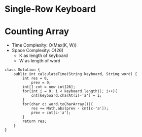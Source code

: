 # Single-Row Keyboard
# Counting Array
* Time Complexity: O(Max(K, W))
* Space Complexity: O(26)
	* K as length of keyboard
	* W as length of word
```
class Solution {
    public int calculateTime(String keyboard, String word) {
        int res = 0,
            prev = 0;
        int[] cnt = new int[26];
        for(int i = 0; i < keyboard.length(); i++){
            cnt[keyboard.charAt(i)-'a'] = i;
        }
        for(char c: word.toCharArray()){
            res += Math.abs(prev - cnt[c-'a']);
            prev = cnt[c-'a'];
        }
        return res;
    }
}
```